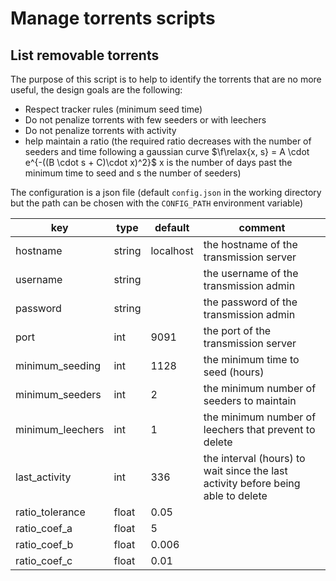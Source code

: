 # Manage torrents scripts

## List removable torrents

The purpose of this script is to help to identify the torrents that are no more useful, the design goals are the following:
* Respect tracker rules (minimum seed time)
* Do not penalize torrents with few seeders or with leechers
* Do not penalize torrents with activity
* help maintain a ratio (the required ratio decreases with the number of seeders and time following a gaussian curve $\f\relax{x, s} = A \cdot e^{-((B \cdot s + C)\cdot x)^2}$ x is the number of days past the minimum time to seed and s the number of seeders)

The configuration is a json file (default `config.json` in the working directory but the path can be chosen with the `CONFIG_PATH` environment variable)

| key              | type   | default   | comment                                                                          |
|------------------|--------|-----------|----------------------------------------------------------------------------------|
| hostname         | string | localhost | the hostname of the transmission server                                          |
| username         | string |           | the username of the transmission admin                                           |
| password         | string |           | the password of the transmission admin                                           |
| port             | int    | 9091      | the port of the transmission server                                              |
| minimum_seeding  | int    | 1128      | the minimum time to seed (hours)                                                 |
| minimum_seeders  | int    | 2         | the minimum number of seeders to maintain                                        |
| minimum_leechers | int    | 1         | the minimum number of leechers that prevent to delete                            |
| last_activity    | int    | 336       | the interval (hours) to wait since the last activity before being able to delete |
| ratio_tolerance  | float  | 0.05      |                                                                                  |
| ratio_coef_a     | float  | 5         |                                                                                  |
| ratio_coef_b     | float  | 0.006     |                                                                                  |
| ratio_coef_c     | float  | 0.01      |                                                                                  |
